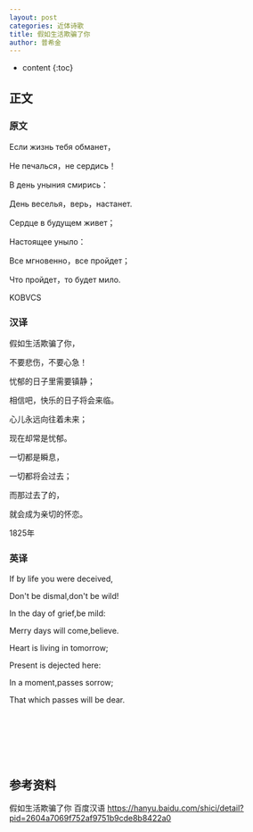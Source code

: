 ```yaml
---
layout: post
categories: 近体诗歌
title: 假如生活欺骗了你
author: 普希金
---
```

* content
{:toc}

## 正文

### 原文

Если жизнь тебя обманет，

Не печалься，не сердись！

В день уныния смирись：

День веселья，верь，настанет.

Сердце в будущем живет；

Настоящее уныло：

Все мгновенно，все пройдет；

Что пройдет，то будет мило.

KOBVCS

### 汉译

假如生活欺骗了你，

不要悲伤，不要心急！

忧郁的日子里需要镇静；

相信吧，快乐的日子将会来临。

心儿永远向往着未来；

现在却常是忧郁。

一切都是瞬息，

一切都将会过去；

而那过去了的，

就会成为亲切的怀恋。

1825年

### 英译

If by life you were deceived,

Don't be dismal,don't be wild!

In the day of grief,be mild:

Merry days will come,believe.

Heart is living in tomorrow;

Present is dejected here:

In a moment,passes sorrow;

That which passes will be dear.


<br/><br/><br/><br/><br/>
## 参考资料

假如生活欺骗了你  百度汉语 <https://hanyu.baidu.com/shici/detail?pid=2604a7069f752af9751b9cde8b8422a0>

